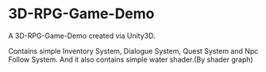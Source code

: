 # 3D-RPG-Game-Demo
A 3D-RPG-Game-Demo created via Unity3D.

Contains simple Inventory System, Dialogue System, Quest System and Npc Follow System.
And it also contains simple water shader.(By shader graph)
